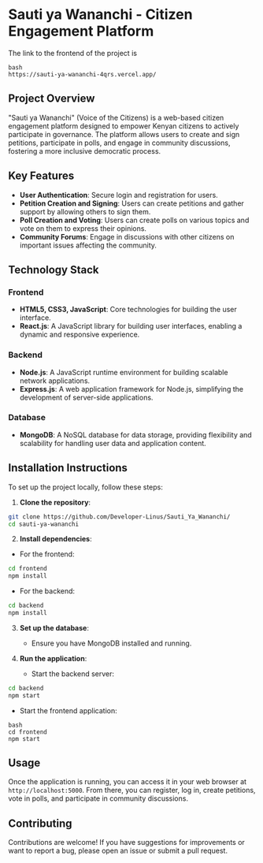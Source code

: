 # Sauti ya Wananchi - Citizen Engagement Platform

The link to the frontend of the project is 
```
bash
https://sauti-ya-wananchi-4qrs.vercel.app/
```

## Project Overview
"Sauti ya Wananchi" (Voice of the Citizens) is a web-based citizen engagement platform designed to empower Kenyan citizens to actively participate in governance. The platform allows users to create and sign petitions, participate in polls, and engage in community discussions, fostering a more inclusive democratic process.

## Key Features
- **User Authentication**: Secure login and registration for users.
- **Petition Creation and Signing**: Users can create petitions and gather support by allowing others to sign them.
- **Poll Creation and Voting**: Users can create polls on various topics and vote on them to express their opinions.
- **Community Forums**: Engage in discussions with other citizens on important issues affecting the community.

## Technology Stack

### Frontend
- **HTML5, CSS3, JavaScript**: Core technologies for building the user interface.
- **React.js**: A JavaScript library for building user interfaces, enabling a dynamic and responsive experience.

### Backend
- **Node.js**: A JavaScript runtime environment for building scalable network applications.
- **Express.js**: A web application framework for Node.js, simplifying the development of server-side applications.

### Database
- **MongoDB**: A NoSQL database for data storage, providing flexibility and scalability for handling user data and application content.

## Installation Instructions
To set up the project locally, follow these steps:

1. **Clone the repository**:
```bash
git clone https://github.com/Developer-Linus/Sauti_Ya_Wananchi/
cd sauti-ya-wananchi
```


2. **Install dependencies**:
- For the frontend:
```bash
cd frontend
npm install
```

- For the backend:
```bash
cd backend
npm install
```

3. **Set up the database**:
   - Ensure you have MongoDB installed and running.

4. **Run the application**:
   - Start the backend server:
```bash
cd backend
npm start
```
   - Start the frontend application:
```
bash
cd frontend
npm start
```

## Usage
Once the application is running, you can access it in your web browser at `http://localhost:5000`. From there, you can register, log in, create petitions, vote in polls, and participate in community discussions.

## Contributing
Contributions are welcome! If you have suggestions for improvements or want to report a bug, please open an issue or submit a pull request.
